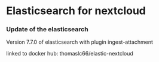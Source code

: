 # Elasticsearch for nextcloud

### Update of the elasticsearch

Version 7.7.0 of elasticsearch
with plugin ingest-attachment

linked to docker hub: thomaslc66/elastic-nextcloud
